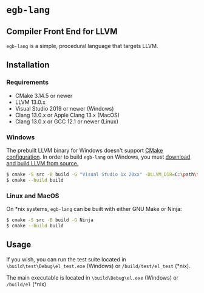 # `egb-lang`
## Compiler Front End for LLVM

`egb-lang` is a simple, procedural language that targets LLVM.

## Installation
### Requirements
- CMake 3.14.5 or newer
- LLVM 13.0.x
- Visual Studio 2019 or newer (Windows)
- Clang 13.0.x or Apple Clang 13.x (MacOS)
- Clang 13.0.x or GCC 12.1 or newer (Linux)

### Windows
The prebuilt LLVM binary for Windows doesn't support [CMake configuration](https://stackoverflow.com/questions/48947973/use-llvm-in-a-cmake-build). In
order to build `egb-lang` on Windows, you must [download and build LLVM from
source.](https://github.com/llvm/llvm-project/releases/tag/llvmorg-13.0.1)

```bash
$ cmake -S src -B build -G "Visual Studio 1x 20xx" -DLLVM_DIR=C:\path\to\lib\cmake\llvm\
$ cmake --build build
```

### Linux and MacOS
On *nix systems, `egb-lang` can be built with either GNU Make or Ninja:

```bash
$ cmake -S src -B build -G Ninja
$ cmake --build build
```

## Usage
If you wish, you can run the test suite located in
`\build\test\Debug\el_test.exe` (Windows) or `/build/test/el_test` (*nix).

The main executable is located in `\build\Debug\el.exe` (Windows) or `/build/el` (*nix)
